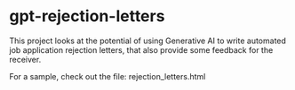 # gpt-rejection-letters

This project looks at the potential of using Generative AI to write automated job application rejection letters, that also provide some feedback for the receiver.

For a sample, check out the file: rejection_letters.html
